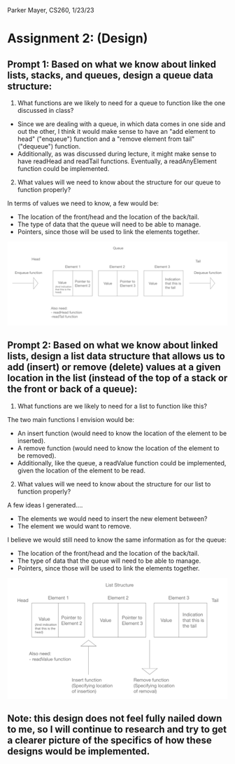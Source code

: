 Parker Mayer, CS260, 1/23/23

# Assignment 2: (Design)

## Prompt 1: Based on what we know about linked lists, stacks, and queues, design a queue data structure:
1. What functions are we likely to need for a queue to function like the one discussed in class?

- Since we are dealing with a queue, in which data comes in one side and out the other, I think it would make sense to have an "add element to head" ("enqueue") function and a "remove element from tail" ("dequeue") function.
- Additionally, as was discussed during lecture, it might make sense to have readHead and readTail functions. Eventually, a readAnyElement function could be implemented.

2. What values will we need to know about the structure for our queue to function properly?

In terms of values we need to know, a few would be:
- The location of the front/head and the location of the back/tail.
- The type of data that the queue will need to be able to manage.
- Pointers, since those will be used to link the elements together.

![image](QueueDesign.png)

## Prompt 2: Based on what we know about linked lists, design a list data structure that allows us to add (insert) or remove (delete) values at a given location in the list (instead of the top of a stack or the front or back of a queue):
1. What functions are we likely to need for a list to function like this?

The two main functions I envision would be:
- An insert function (would need to know the location of the element to be inserted).
- A remove function (would need to know the location of the element to be removed).
- Additionally, like the queue, a readValue function could be implemented, given the location of the element to be read.

2. What values will we need to know about the structure for our list to function properly?

A few ideas I generated....
- The elements we would need to insert the new element between?
- The element we would want to remove.

I believe we would still need to know the same information as for the queue:

- The location of the front/head and the location of the back/tail.
- The type of data that the queue will need to be able to manage.
- Pointers, since those will be used to link the elements together.

![image](ListDesign.png)

## Note: this design does not feel fully nailed down to me, so I will continue to research and try to get a clearer picture of the specifics of how these designs would be implemented.

